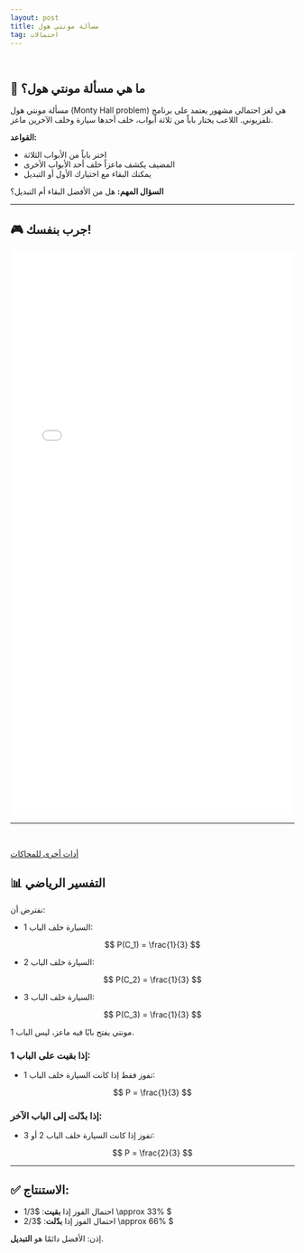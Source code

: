 ```yaml
---
layout: post
title: مسألة مونتي هول 
tag: احتمالات
---
```


<br>

## 🎰 ما هي مسألة مونتي هول؟

مسألة مونتي هول (Monty Hall problem) هي لغز احتمالي مشهور يعتمد على برنامج تلفزيوني. اللاعب يختار باباً من ثلاثة أبواب، خلف أحدها سيارة وخلف الآخرين ماعز.

**القواعد:**
- اختر باباً من الأبواب الثلاثة
- المضيف يكشف ماعزاً خلف أحد الأبواب الأخرى
- يمكنك البقاء مع اختيارك الأول أو التبديل

**السؤال المهم:** هل من الأفضل البقاء أم التبديل؟

---

## 🎮 جرب بنفسك!

<iframe src="/assets/monty-hall-simulator.html" width="100%" height="1000" frameborder="0" style="border-radius: 10px;"></iframe>

---

<br>

[أدات أخرى للمحاكات](https://montyhall.io/)


## 📊 التفسير الرياضي

نفترض أن:

- السيارة خلف الباب 1:  

$$ P(C_1) = \frac{1}{3} $$


- السيارة خلف الباب 2:
 
$$ P(C_2) = \frac{1}{3} $$


- السيارة خلف الباب 3:  

$$ P(C_3) = \frac{1}{3} $$


مونتي يفتح بابًا فيه ماعز، ليس الباب 1.

### إذا بقيت على الباب 1:
- تفوز فقط إذا كانت السيارة خلف الباب 1:  

$$ P = \frac{1}{3} $$


### إذا بدّلت إلى الباب الآخر:
- تفوز إذا كانت السيارة خلف الباب 2 أو 3:  

$$ P = \frac{2}{3} $$

---

## ✅ الاستنتاج:

- احتمال الفوز إذا **بقيت**: $1/3  \approx 33% $  
- احتمال الفوز إذا **بدّلت**: $2/3  \approx 66% $

إذن: الأفضل دائمًا هو **التبديل**.


